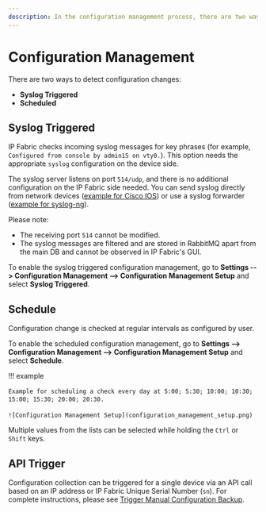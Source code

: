 ```yaml
---
description: In the configuration management process, there are two ways to detect configuration changes.
---
```


# Configuration Management

There are two ways to detect configuration changes:

- **Syslog Triggered**
- **Scheduled**

## Syslog Triggered

IP Fabric checks incoming syslog messages for key phrases (for example, `Configured from console by admin15 on vty0.`). This option needs the appropriate `syslog` configuration on the device side.

The syslog server listens on port `514/udp`, and there is no additional configuration on the IP Fabric side needed. You can send syslog directly from network devices ([example for Cisco IOS](https://community.cisco.com/t5/network-architecture-documents/how-to-configure-logging-in-cisco-ios/tac-p/3132436))
or use a syslog forwarder ([example for syslog-ng](https://support.symantec.com/en_US/article.TECH92854.html)).

Please note:

- The receiving port `514` cannot be modified.
- The syslog messages are filtered and are stored in RabbitMQ apart from the main DB and cannot be observed in IP Fabric's GUI.

To enable the syslog triggered configuration management, go to **Settings --> Configuration Management --> Configuration Management Setup** and select **Syslog Triggered**.

## Schedule

Configuration change is checked at regular intervals as configured by user.

To enable the scheduled configuration management, go to **Settings --> Configuration Management --> Configuration Management Setup** and select **Schedule**.

!!! example

    Example for scheduling a check every day at 5:00; 5:30; 10:00; 10:30; 15:00; 15:30; 20:00; 20:30.

    ![Configuration Management Setup](configuration_management_setup.png)

Multiple values from the lists can be selected while holding the `Ctrl` or `Shift` keys.

## API Trigger

Configuration collection can be triggered for a single device via an API call
based on an IP address or IP Fabric Unique Serial Number (`sn`). For complete
instructions, please see
[Trigger Manual Configuration Backup](../IP_Fabric_API/manual_config_backup.md).
